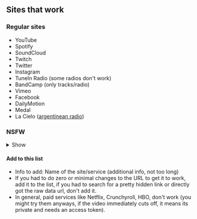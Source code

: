 ﻿## Sites that work

### Regular sites
- YouTube
- Spotify
- SoundCloud
- Twitch
- Twitter
- Instagram
- TuneIn Radio (some radios don't work)
- BandCamp (only tracks/radio)
- Vimeo
- Facebook
- DailyMotion
- Medal
- La Cielo ([argentinean radio](https://lacielo.com.ar/en-vivo))

### NSFW
<details>
  <summary>Show</summary>
  
  - PornHub
  
</details>


#### Add to this list
- Info to add: Name of the site/service (additional info, not too long)
- If you had to do zero or minimal changes to the URL to get it to work, add it to the list, if you had to search for a pretty hidden link or directly got the raw data url, don't add it.
- In general, paid services like Netflix, Crunchyroll, HBO, don't work (you might try them anyways, if the video immediately cuts off, it means its private and needs an access token).

